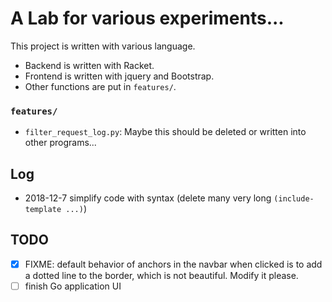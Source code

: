 # A Lab for various experiments...
This project is written with various language.
* Backend is written with Racket.
* Frontend is written with jquery and Bootstrap.
* Other functions are put in `features/`.

### `features/`
* `filter_request_log.py`: Maybe this should be deleted or written into other programs...

## Log
- 2018-12-7 simplify code with syntax (delete many very long `(include-template ...)`)

## TODO
- [x] FIXME: default behavior of anchors in the navbar when clicked is to add a dotted line to the border, which is not beautiful. Modify it please.
- [ ] finish Go application UI

